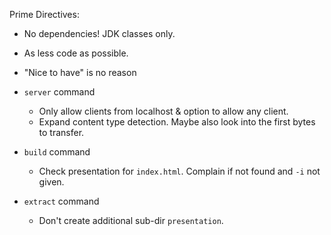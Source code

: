 
Prime Directives:
* No dependencies! JDK classes only.
* As less code as possible.
* "Nice to have" is no reason

* `server` command
    * Only allow clients from localhost & option to allow any client.
    * Expand content type detection. Maybe also look into the first bytes to
      transfer.
* `build` command
    * Check presentation for `index.html`. Complain if not found and `-i` not
      given.
* `extract` command
    * Don't create additional sub-dir `presentation`.



